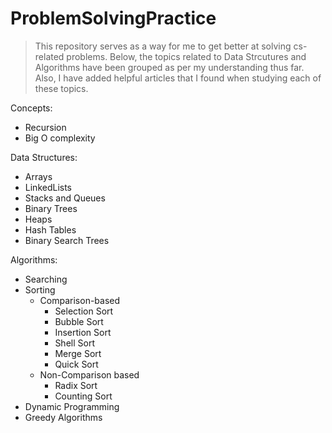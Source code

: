 # ProblemSolvingPractice
> This repository serves as a way for me to get better at solving cs-related problems. Below, the topics related to Data Strcutures and Algorithms have been grouped as per my understanding thus far. Also, I have added helpful articles that I found when studying each of these topics.

Concepts:
- Recursion
- Big O complexity

Data Structures:
- Arrays
- LinkedLists
- Stacks and Queues
- Binary Trees
- Heaps
- Hash Tables
- Binary Search Trees

Algorithms:
- Searching
- Sorting
  - Comparison-based
    - Selection Sort
    - Bubble Sort
    - Insertion Sort
    - Shell Sort
    - Merge Sort
    - Quick Sort
  - Non-Comparison based
    - Radix Sort
    - Counting Sort
- Dynamic Programming
- Greedy Algorithms
